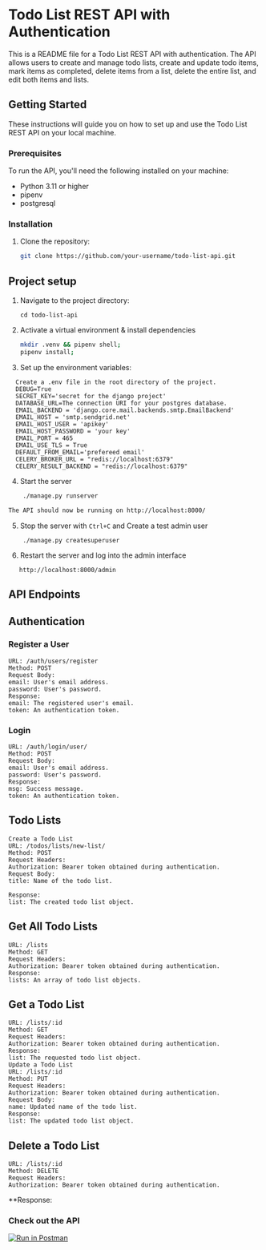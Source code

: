 # Todo List REST API with Authentication

This is a README file for a Todo List REST API with authentication. The API allows users to create and manage todo lists, create and update todo items, mark items as completed, delete items from a list, delete the entire list, and edit both items and lists.

## Getting Started

These instructions will guide you on how to set up and use the Todo List REST API on your local machine.

### Prerequisites

To run the API, you'll need the following installed on your machine:

- Python 3.11 or higher
- pipenv
- postgresql

### Installation

1. Clone the repository:

   ```bash
   git clone https://github.com/your-username/todo-list-api.git
   ```

## Project setup 
1. Navigate to the project directory:
   ```
   cd todo-list-api
   ```
2. Activate a virtual environment & install dependencies
   ```bash
   mkdir .venv && pipenv shell;
   pipenv install;

   ```
3. Set up the environment variables:
  ```
    Create a .env file in the root directory of the project.
    DEBUG=True
    SECRET_KEY='secret for the django project'
    DATABASE_URL=The connection URI for your postgres database.
    EMAIL_BACKEND = 'django.core.mail.backends.smtp.EmailBackend'
    EMAIL_HOST = 'smtp.sendgrid.net'
    EMAIL_HOST_USER = 'apikey'
    EMAIL_HOST_PASSWORD = 'your key'
    EMAIL_PORT = 465
    EMAIL_USE_TLS = True
    DEFAULT_FROM_EMAIL='prefereed email'
    CELERY_BROKER_URL = "redis://localhost:6379"
    CELERY_RESULT_BACKEND = "redis://localhost:6379"
```
4. Start the server
```bash
    ./manage.py runserver

The API should now be running on http://localhost:8000/
```

5. Stop the server with `Ctrl+C`  and Create a test admin user
```
    ./manage.py createsuperuser
```

6. Restart the server and log into the admin interface
  ```
     http://localhost:8000/admin
  ```

## API Endpoints

## Authentication

### Register a User
```
URL: /auth/users/register
Method: POST
Request Body:
email: User's email address.
password: User's password.
Response:
email: The registered user's email.
token: An authentication token.
```
### Login
```
URL: /auth/login/user/
Method: POST
Request Body:
email: User's email address.
password: User's password.
Response:
msg: Success message.
token: An authentication token.
```

## Todo Lists
```
Create a Todo List
URL: /todos/lists/new-list/
Method: POST
Request Headers:
Authorization: Bearer token obtained during authentication.
Request Body:
title: Name of the todo list.

Response:
list: The created todo list object.
```
## Get All Todo Lists
```
URL: /lists
Method: GET
Request Headers:
Authorization: Bearer token obtained during authentication.
Response:
lists: An array of todo list objects.
```

## Get a Todo List
```
URL: /lists/:id
Method: GET
Request Headers:
Authorization: Bearer token obtained during authentication.
Response:
list: The requested todo list object.
Update a Todo List
URL: /lists/:id
Method: PUT
Request Headers:
Authorization: Bearer token obtained during authentication.
Request Body:
name: Updated name of the todo list.
Response:
list: The updated todo list object.
```

## Delete a Todo List
```
URL: /lists/:id
Method: DELETE
Request Headers:
Authorization: Bearer token obtained during authentication.
```
**Response:


### Check out the API 

[![Run in Postman](https://run.pstmn.io/button.svg)](https://app.getpostman.com/run-collection/5140285-0cd4883f-4de8-4d6f-bbaf-f17268854a16?action=collection%2Ffork&source=rip_markdown&collection-url=entityId%3D5140285-0cd4883f-4de8-4d6f-bbaf-f17268854a16%26entityType%3Dcollection%26workspaceId%3D7d07eb9f-ea3b-4c80-8843-fd704d8fb744)